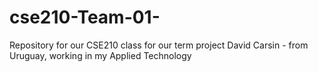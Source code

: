 # cse210-Team-01-
Repository for our CSE210 class for our term project
David Carsin - from Uruguay, working in my Applied Technology 